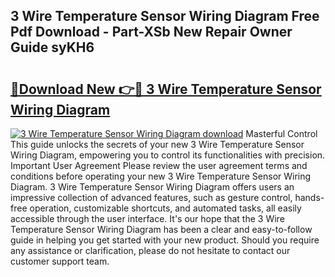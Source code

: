 ## 3 Wire Temperature Sensor Wiring Diagram Free Pdf Download - Part-XSb New Repair Owner Guide syKH6

# <h2><a href="http://dfunfgy.blite.top/?on=3+Wire+Temperature+Sensor+Wiring+Diagram">🔗Download New 👉🔴 3 Wire Temperature Sensor Wiring Diagram</a></h2>

[![3 Wire Temperature Sensor Wiring Diagram download](https://i.imgur.com/lujVjoI.png)](http://dfunfgy.blite.top/?on=3+Wire+Temperature+Sensor+Wiring+Diagram)
Masterful Control This guide unlocks the secrets of your new 3 Wire Temperature Sensor Wiring Diagram, empowering you to control its functionalities with precision. Important User Agreement Please review the user agreement terms and conditions before operating your new 3 Wire Temperature Sensor Wiring Diagram. 3 Wire Temperature Sensor Wiring Diagram offers users an impressive collection of advanced features, such as gesture control, hands-free operation, customizable shortcuts, and automated tasks, all easily accessible through the user interface. It's our hope that the 3 Wire Temperature Sensor Wiring Diagram has been a clear and easy-to-follow guide in helping you get started with your new product. Should you require any assistance or clarification, please do not hesitate to contact our customer support team.
